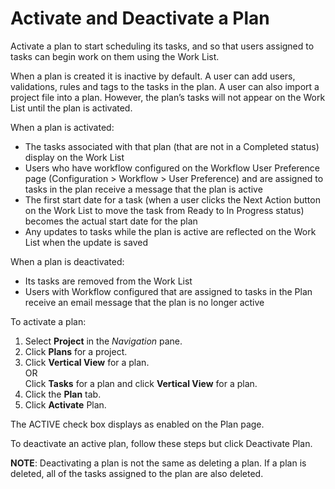 # Activate and Deactivate a Plan

Activate a plan to start scheduling its tasks, and so that users
assigned to tasks can begin work on them using the Work List.

When a plan is created it is inactive by default. A user can add users,
validations, rules and tags to the tasks in the plan. A user can also
import a project file into a plan. However, the plan’s tasks will not
appear on the Work List until the plan is activated.

When a plan is activated:

  - The tasks associated with that plan (that are not in a Completed
    status) display on the Work List
  - Users who have workflow configured on the Workflow User Preference
    page (Configuration \> Workflow \> User Preference) and are assigned
    to tasks in the plan receive a message that the plan is active
  - The first start date for a task (when a user clicks the Next Action
    button on the Work List to move the task from Ready to In Progress
    status) becomes the actual start date for the plan
  - Any updates to tasks while the plan is active are reflected on the
    Work List when the update is saved

When a plan is deactivated:

  - Its tasks are removed from the Work List
  - Users with Workflow configured that are assigned to tasks in the
    Plan receive an email message that the plan is no longer active

To activate a plan:

1.  Select **Project** in the *Navigation* pane.
2.  Click **Plans** for a project.
3.  Click **Vertical View** for a plan.  
    OR  
    Click **Tasks** for a plan and click **Vertical View** for a plan.
4.  Click the **Plan** tab.
5.  Click **Activate** Plan.

The ACTIVE check box displays as enabled on the Plan page.

To deactivate an active plan, follow these steps but click Deactivate
Plan.

**NOTE**: Deactivating a plan is not the same as deleting a plan. If a
plan is deleted, all of the tasks assigned to the plan are also deleted.
